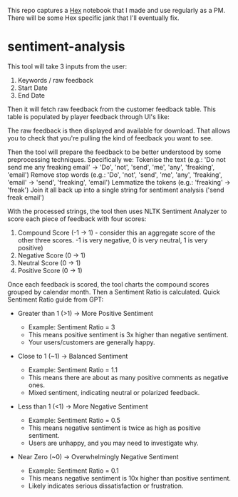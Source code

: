 This repo captures a [Hex](https://app.hex.tech) notebook that I made and use regularly as a PM. There will be some Hex specific jank that I'll eventually fix.

# sentiment-analysis
This tool will take 3 inputs from the user:
1. Keywords / raw feedback
2. Start Date
3. End Date

Then it will fetch raw feedback from the customer feedback table. This table is populated by player feedback through UI's like:

The raw feedback is then displayed and available for download. That allows you to check that you're pulling the kind of feedback you want to see.

Then the tool will prepare the feedback to be better understood by some preprocessing techniques. Specifically we:
Tokenise the text (e.g.: 'Do not send me any freaking email' -> 'Do', 'not', 'send', 'me', 'any', 'freaking', 'email')
Remove stop words (e.g.: 'Do', 'not', 'send', 'me', 'any', 'freaking', 'email' -> 'send', 'freaking', 'email')
Lemmatize the tokens (e.g.: 'freaking' -> 'freak')
Join it all back up into a single string for sentiment analysis ('send freak email')

With the processed strings, the tool then uses NLTK Sentiment Analyzer to score each piece of feedback with four scores:
1. Compound Score (-1 -> 1) - consider this an aggregate score of the other three scores. -1 is very negative, 0 is very neutral, 1 is very positive)
2. Negative Score (0 -> 1)
3. Neutral Score (0 -> 1)
4. Positive Score (0 -> 1)


Once each feedback is scored, the tool charts the compound scores grouped by calendar month. Then a Sentiment Ratio is calculated.
Quick Sentiment Ratio guide from GPT:
- Greater than 1 (>1) → More Positive Sentiment
    - Example: Sentiment Ratio = 3
    - This means positive sentiment is 3x higher than negative sentiment. 
    - Your users/customers are generally happy.

- Close to 1 (~1) → Balanced Sentiment
    - Example: Sentiment Ratio = 1.1
    - This means there are about as many positive comments as negative ones. 
    - Mixed sentiment, indicating neutral or polarized feedback.

- Less than 1 (<1) → More Negative Sentiment
    - Example: Sentiment Ratio = 0.5
    - This means negative sentiment is twice as high as positive sentiment.
    - Users are unhappy, and you may need to investigate why.
    
- Near Zero (~0) → Overwhelmingly Negative Sentiment
    - Example: Sentiment Ratio = 0.1
    - This means negative sentiment is 10x higher than positive sentiment.
    - Likely indicates serious dissatisfaction or frustration.
